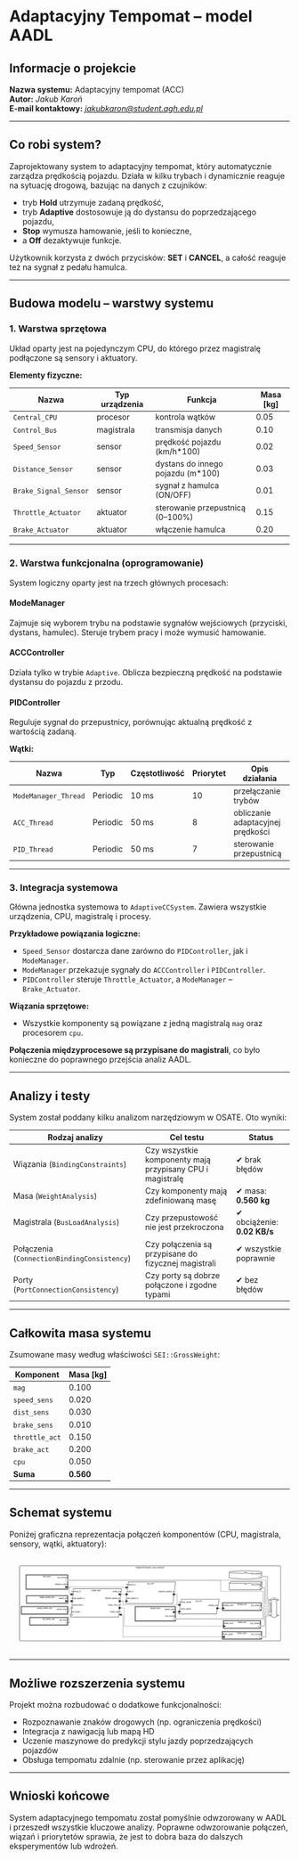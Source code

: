 # Adaptacyjny Tempomat – model AADL

## Informacje o projekcie

**Nazwa systemu:** Adaptacyjny tempomat (ACC)  
**Autor:** *Jakub Karoń*  
**E-mail kontaktowy:** *jakubkaron@student.agh.edu.pl*

---

## Co robi system?

Zaprojektowany system to adaptacyjny tempomat, który automatycznie zarządza prędkością pojazdu. Działa w kilku trybach i dynamicznie reaguje na sytuację drogową, bazując na danych z czujników:

- tryb **Hold** utrzymuje zadaną prędkość,
- tryb **Adaptive** dostosowuje ją do dystansu do poprzedzającego pojazdu,
- **Stop** wymusza hamowanie, jeśli to konieczne,
- a **Off** dezaktywuje funkcje.

Użytkownik korzysta z dwóch przycisków: **SET** i **CANCEL**, a całość reaguje też na sygnał z pedału hamulca.

---

## Budowa modelu – warstwy systemu

### 1. Warstwa sprzętowa

Układ oparty jest na pojedynczym CPU, do którego przez magistralę podłączone są sensory i aktuatory.

**Elementy fizyczne:**

| Nazwa                 | Typ urządzenia  | Funkcja                                | Masa [kg] |
|-----------------------|------------------|-----------------------------------------|-----------|
| `Central_CPU`         | procesor         | kontrola wątków                         | 0.05      |
| `Control_Bus`         | magistrala       | transmisja danych                       | 0.10      |
| `Speed_Sensor`        | sensor           | prędkość pojazdu (km/h*100)            | 0.02      |
| `Distance_Sensor`     | sensor           | dystans do innego pojazdu (m*100)      | 0.03      |
| `Brake_Signal_Sensor` | sensor           | sygnał z hamulca (ON/OFF)              | 0.01      |
| `Throttle_Actuator`   | aktuator         | sterowanie przepustnicą (0–100%)       | 0.15      |
| `Brake_Actuator`      | aktuator         | włączenie hamulca                      | 0.20      |

---

### 2. Warstwa funkcjonalna (oprogramowanie)

System logiczny oparty jest na trzech głównych procesach:

#### **ModeManager**
Zajmuje się wyborem trybu na podstawie sygnałów wejściowych (przyciski, dystans, hamulec). Steruje trybem pracy i może wymusić hamowanie.

#### **ACCController**
Działa tylko w trybie `Adaptive`. Oblicza bezpieczną prędkość na podstawie dystansu do pojazdu z przodu.

#### **PIDController**
Reguluje sygnał do przepustnicy, porównując aktualną prędkość z wartością zadaną.

**Wątki:**

| Nazwa         | Typ      | Częstotliwość | Priorytet | Opis działania |
|---------------|----------|---------------|-----------|----------------|
| `ModeManager_Thread` | Periodic | 10 ms        | 10        | przełączanie trybów |
| `ACC_Thread`         | Periodic | 50 ms        | 8         | obliczanie adaptacyjnej prędkości |
| `PID_Thread`         | Periodic | 50 ms        | 7         | sterowanie przepustnicą |

---

### 3. Integracja systemowa

Główna jednostka systemowa to `AdaptiveCCSystem`. Zawiera wszystkie urządzenia, CPU, magistralę i procesy.

**Przykładowe powiązania logiczne:**
- `Speed_Sensor` dostarcza dane zarówno do `PIDController`, jak i `ModeManager`.
- `ModeManager` przekazuje sygnały do `ACCController` i `PIDController`.
- `PIDController` steruje `Throttle_Actuator`, a `ModeManager` – `Brake_Actuator`.

**Wiązania sprzętowe:**
- Wszystkie komponenty są powiązane z jedną magistralą `mag` oraz procesorem `cpu`.

**Połączenia międzyprocesowe są przypisane do magistrali**, co było konieczne do poprawnego przejścia analiz AADL.

---

## Analizy i testy

System został poddany kilku analizom narzędziowym w OSATE. Oto wyniki:

| Rodzaj analizy                | Cel testu                                            | Status            |
|------------------------------|------------------------------------------------------|-------------------|
| Wiązania (`BindingConstraints`) | Czy wszystkie komponenty mają przypisany CPU i magistralę | ✔ brak błędów     |
| Masa (`WeightAnalysis`)         | Czy komponenty mają zdefiniowaną masę              | ✔ masa: **0.560 kg** |
| Magistrala (`BusLoadAnalysis`) | Czy przepustowość nie jest przekroczona            | ✔ obciążenie: **0.02 KB/s** |
| Połączenia (`ConnectionBindingConsistency`) | Czy połączenia są przypisane do fizycznej magistrali | ✔ wszystkie poprawnie |
| Porty (`PortConnectionConsistency`) | Czy porty są dobrze połączone i zgodne typami     | ✔ bez błędów       |

---

## Całkowita masa systemu

Zsumowane masy według właściwości `SEI::GrossWeight`:

| Komponent         | Masa [kg] |
|-------------------|-----------|
| `mag`             | 0.100     |
| `speed_sens`      | 0.020     |
| `dist_sens`       | 0.030     |
| `brake_sens`      | 0.010     |
| `throttle_act`    | 0.150     |
| `brake_act`       | 0.200     |
| `cpu`             | 0.050     |
| **Suma**          | **0.560** |

---

## Schemat systemu

Poniżej graficzna reprezentacja połączeń komponentów (CPU, magistrala, sensory, wątki, aktuatory):

![Schemat systemu ACC](diagram.png)

---

## Możliwe rozszerzenia systemu

Projekt można rozbudować o dodatkowe funkcjonalności:

- Rozpoznawanie znaków drogowych (np. ograniczenia prędkości)
- Integracja z nawigacją lub mapą HD
- Uczenie maszynowe do predykcji stylu jazdy poprzedzających pojazdów
- Obsługa tempomatu zdalnie (np. sterowanie przez aplikację)

---

## Wnioski końcowe

System adaptacyjnego tempomatu został pomyślnie odwzorowany w AADL i przeszedł wszystkie kluczowe analizy. Poprawne odwzorowanie połączeń, wiązań i priorytetów sprawia, że jest to dobra baza do dalszych eksperymentów lub wdrożeń.


